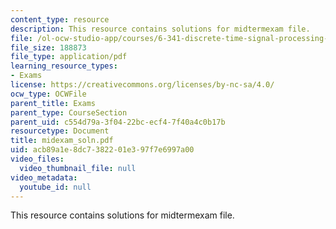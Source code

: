```yaml
---
content_type: resource
description: This resource contains solutions for midtermexam file.
file: /ol-ocw-studio-app/courses/6-341-discrete-time-signal-processing-fall-2005/acb89a1e8dc7382201e397f7e6997a00_midexam_soln.pdf
file_size: 188873
file_type: application/pdf
learning_resource_types:
- Exams
license: https://creativecommons.org/licenses/by-nc-sa/4.0/
ocw_type: OCWFile
parent_title: Exams
parent_type: CourseSection
parent_uid: c554d79a-3f04-22bc-ecf4-7f40a4c0b17b
resourcetype: Document
title: midexam_soln.pdf
uid: acb89a1e-8dc7-3822-01e3-97f7e6997a00
video_files:
  video_thumbnail_file: null
video_metadata:
  youtube_id: null
---
```

This resource contains solutions for midtermexam file.